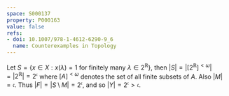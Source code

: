 ```yaml
---
space: S000137
property: P000163
value: false
refs:
- doi: 10.1007/978-1-4612-6290-9_6
  name: Counterexamples in Topology
---
```


Let $S = \{x\in X : x(\lambda) = 1\text{ for finitely many }\lambda\in 2^{\mathbb{R}}\}$, then $|S| = |[2^{\mathbb{R}}]^{<\omega}| = |2^{\mathbb{R}}| = 2^\mathfrak{c}$ where $[A]^{<\omega}$ denotes the set of all finite subsets of $A$. Also $|M| = \mathfrak{c}$. Thus $|F| = |S\setminus M| = 2^\mathfrak{c}$, and so $|Y| = 2^\mathfrak{c} > \mathfrak{c}$.